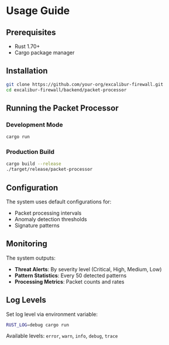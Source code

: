 # Usage Guide

## Prerequisites

- Rust 1.70+ 
- Cargo package manager

## Installation

```bash
git clone https://github.com/your-org/excalibur-firewall.git
cd excalibur-firewall/backend/packet-processor
```

## Running the Packet Processor

### Development Mode
```bash
cargo run
```

### Production Build
```bash
cargo build --release
./target/release/packet-processor
```

## Configuration

The system uses default configurations for:
- Packet processing intervals
- Anomaly detection thresholds
- Signature patterns

## Monitoring

The system outputs:
- **Threat Alerts**: By severity level (Critical, High, Medium, Low)
- **Pattern Statistics**: Every 50 detected patterns
- **Processing Metrics**: Packet counts and rates

## Log Levels

Set log level via environment variable:
```bash
RUST_LOG=debug cargo run
```

Available levels: `error`, `warn`, `info`, `debug`, `trace` 